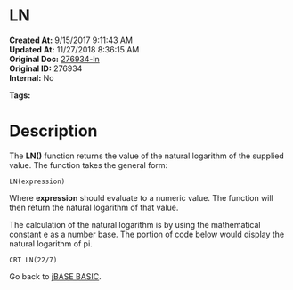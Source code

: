 # LN

**Created At:** 9/15/2017 9:11:43 AM  
**Updated At:** 11/27/2018 8:36:15 AM  
**Original Doc:** [276934-ln](https://docs.jbase.com/36868-jbase-basic/276934-ln)  
**Original ID:** 276934  
**Internal:** No  

**Tags:**
<badge text='mathematical operations' vertical='middle' />

# Description

The **LN()** function returns the value of the natural logarithm of the supplied value. The function takes the general form:

```
LN(expression)
```

Where **expression** should evaluate to a numeric value. The function will then return the natural logarithm of that value.

The calculation of the natural logarithm is by using the mathematical constant e as a number base. The portion of code below would display the natural logarithm of pi.

```
CRT LN(22/7)
```



Go back to [jBASE BASIC](./../jbase-basic-programmers-reference-guide).
